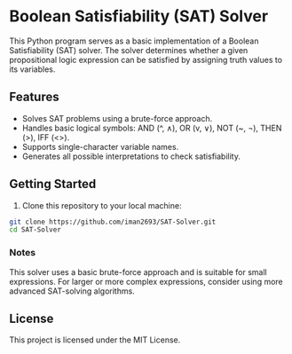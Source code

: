 # Boolean Satisfiability (SAT) Solver

This Python program serves as a basic implementation of a Boolean Satisfiability (SAT) solver. The solver determines whether a given propositional logic expression can be satisfied by assigning truth values to its variables.

## Features

- Solves SAT problems using a brute-force approach.
- Handles basic logical symbols: AND (^, ∧), OR (v, ∨), NOT (~, ¬), THEN (>), IFF (<>).
- Supports single-character variable names.
- Generates all possible interpretations to check satisfiability.

## Getting Started

1. Clone this repository to your local machine:

```sh
git clone https://github.com/iman2693/SAT-Solver.git
cd SAT-Solver 
```

### Notes

  This solver uses a basic brute-force approach and is suitable for small expressions.
  For larger or more complex expressions, consider using more advanced SAT-solving algorithms.

## License

This project is licensed under the MIT License.
